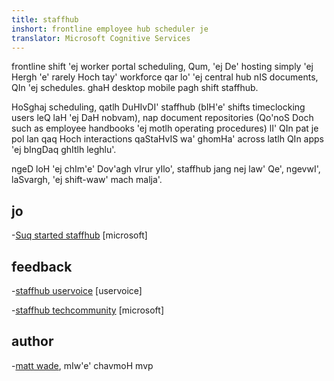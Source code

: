 ```yaml
---
title: staffhub
inshort: frontline employee hub scheduler je
translator: Microsoft Cognitive Services
---
```


frontline shift 'ej worker portal scheduling, Qum, 'ej De' hosting simply 'ej Hergh 'e' rarely Hoch tay' workforce qar lo' 'ej central hub nIS documents, QIn 'ej schedules. ghaH desktop mobile pagh shift staffhub.

HoSghaj scheduling, qatlh DuHIvDI' staffhub (bIH'e' shifts timeclocking users leQ laH 'ej DaH nobvam), nap document repositories (Qo'noS Doch such as employee handbooks 'ej motlh operating procedures) lI' QIn pat je pol lan qaq Hoch interactions qaStaHvIS wa' ghomHa' across latlh QIn apps 'ej bIngDaq ghItlh leghlu'. 

ngeD loH 'ej chIm'e' Dov'agh vIrur yIlo', staffhub jang nej law' Qe', ngevwI', laSvargh, 'ej shift-waw' mach malja'.

jo
---------

-[Suq started staffhub](https://support.office.com/en-us/article/getting-started-with-microsoft-staffhub-92e9480f-0a37-47d2-ac96-2d11ee5f0656)
    \[microsoft\]


feedback
---------

-[staffhub uservoice](https://staffhub.uservoice.com/forums/323718-general)
    \[uservoice\]

-[staffhub techcommunity](https://techcommunity.microsoft.com/t5/Microsoft-StaffHub/ct-p/StaffHub)
    \[microsoft\]

author
---------

-[matt wade](https://www.linkedin.com/in/thatmattwade/), mIw'e' chavmoH mvp

